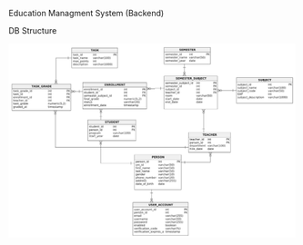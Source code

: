 Education Managment System (Backend)

DB Structure

![image alt](https://github.com/ErikLs1/ois3_SpringBoot/blob/main/Screenshot%202025-02-16%20at%2015.20.27.png?raw=true)

